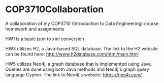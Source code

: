 # COP3710Collaboration
A collaboration of my COP3710 (Introduction to Data Engineering) course homework and assignments

HW1 is a basic json to xml conversion

HW3 utilizes H2, a Java-based SQL database. The link to the H2 website can be found here: http://www.h2database.com/html/main.html

HW5 utilizes Neo4j, a graph database that is implemented using Java. Queries are done using both Java methods and Neo4j's graph query language Cypher. The link to Neo4j's website: https://neo4j.com/
